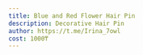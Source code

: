 ```yaml
---
title: Blue and Red Flower Hair Pin
description: Decorative Hair Pin
author: https://t.me/Irina_7owl
cost: 1000₸
---
```

